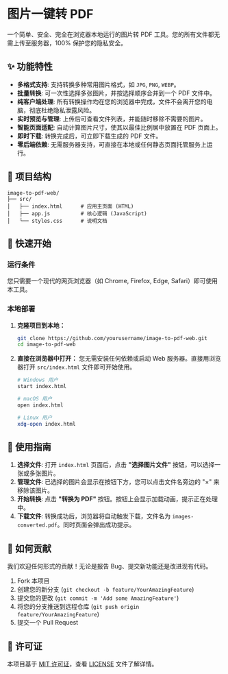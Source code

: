 # 图片一键转 PDF

一个简单、安全、完全在浏览器本地运行的图片转 PDF 工具。您的所有文件都无需上传至服务器，100% 保护您的隐私安全。

## ✨ 功能特性

-   **多格式支持**: 支持转换多种常用图片格式，如 `JPG`, `PNG`, `WEBP`。
-   **批量转换**: 可一次性选择多张图片，并按选择顺序合并到一个 PDF 文件中。
-   **纯客户端处理**: 所有转换操作均在您的浏览器中完成，文件不会离开您的电脑，彻底杜绝隐私泄露风险。
-   **实时预览与管理**: 上传后可查看文件列表，并能随时移除不需要的图片。
-   **智能页面适配**: 自动计算图片尺寸，使其以最佳比例居中放置在 PDF 页面上。
-   **即时下载**: 转换完成后，可立即下载生成的 PDF 文件。
-   **零后端依赖**: 无需服务器支持，可直接在本地或任何静态页面托管服务上运行。

## 📂 项目结构

```
image-to-pdf-web/
├── src/
│   ├── index.html      # 应用主页面 (HTML)
│   ├── app.js          # 核心逻辑 (JavaScript)
│   └── styles.css      # 说明文档
```

## 🚀 快速开始

### 运行条件

您只需要一个现代的网页浏览器（如 Chrome, Firefox, Edge, Safari）即可使用本工具。

### 本地部署

1.  **克隆项目到本地：**
    ```bash
    git clone https://github.com/yourusername/image-to-pdf-web.git
    cd image-to-pdf-web
    ```

2.  **直接在浏览器中打开：**
    您无需安装任何依赖或启动 Web 服务器。直接用浏览器打开 `src/index.html` 文件即可开始使用。
    ```bash
    # Windows 用户
    start index.html

    # macOS 用户
    open index.html

    # Linux 用户
    xdg-open index.html
    ```

## 📖 使用指南

1.  **选择文件**: 打开 `index.html` 页面后，点击 **"选择图片文件"** 按钮，可以选择一张或多张图片。
2.  **管理文件**: 已选择的图片会显示在按钮下方，您可以点击文件名旁边的 "×" 来移除该图片。
3.  **开始转换**: 点击 **"转换为 PDF"** 按钮。按钮上会显示加载动画，提示正在处理中。
4.  **下载文件**: 转换成功后，浏览器将自动触发下载，文件名为 `images-converted.pdf`。同时页面会弹出成功提示。

## 🤝 如何贡献

我们欢迎任何形式的贡献！无论是报告 Bug、提交新功能还是改进现有代码。

1.  Fork 本项目
2.  创建您的新分支 (`git checkout -b feature/YourAmazingFeature`)
3.  提交您的更改 (`git commit -m 'Add some AmazingFeature'`)
4.  将您的分支推送到远程仓库 (`git push origin feature/YourAmazingFeature`)
5.  提交一个 Pull Request

## 📄 许可证

本项目基于 [MIT 许可证](https://opensource.org/licenses/MIT)，查看 [LICENSE](LICENSE) 文件了解详情。
